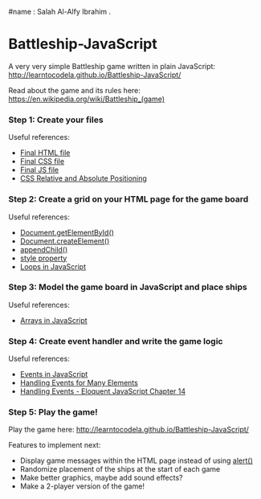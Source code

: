 #name :
Salah Al-Alfy Ibrahim .

# Battleship-JavaScript
A very very simple Battleship game written in plain JavaScript: http://learntocodela.github.io/Battleship-JavaScript/

Read about the game and its rules here: https://en.wikipedia.org/wiki/Battleship_(game)

### Step 1: Create your files

Useful references:
- [Final HTML file](https://github.com/LearnToCodeLA/Battleship-JavaScript/blob/gh-pages/index.html)
- [Final CSS file](https://github.com/LearnToCodeLA/Battleship-JavaScript/blob/gh-pages/style.css)
- [Final JS file](https://github.com/LearnToCodeLA/Battleship-JavaScript/blob/gh-pages/battleship.js)
- [CSS Relative and Absolute Positioning](http://learnlayout.com/position.html)

### Step 2: Create a grid on your HTML page for the game board

Useful references:
- [Document.getElementById()](https://developer.mozilla.org/en-US/docs/Web/API/Document/getElementById)
- [Document.createElement()](https://developer.mozilla.org/en-US/docs/Web/API/Document/createElement)
- [appendChild()](https://developer.mozilla.org/en-US/docs/Web/API/Node/appendChild)
- [style property](https://developer.mozilla.org/en-US/docs/Web/API/HTMLElement/style)
- [Loops in JavaScript](https://developer.mozilla.org/en-US/docs/Web/JavaScript/Guide/Loops_and_iteration)

### Step 3: Model the game board in JavaScript and place ships

Useful references:
- [Arrays in JavaScript](https://developer.mozilla.org/en-US/docs/Web/JavaScript/Reference/Global_Objects/Array)

### Step 4: Create event handler and write the game logic

Useful references:
- [Events in JavaScript](http://www.kirupa.com/html5/javascript_events.htm)
- [Handling Events for Many Elements](http://www.kirupa.com/html5/handling_events_for_many_elements.htm)
- [Handling Events - Eloquent JavaScript Chapter 14](http://eloquentjavascript.net/14_event.html)

### Step 5: Play the game!

Play the game here: http://learntocodela.github.io/Battleship-JavaScript/

Features to implement next:
- Display game messages within the HTML page instead of using [alert()](https://developer.mozilla.org/en-US/docs/Web/API/Window/alert)
- Randomize placement of the ships at the start of each game
- Make better graphics, maybe add sound effects?
- Make a 2-player version of the game!
